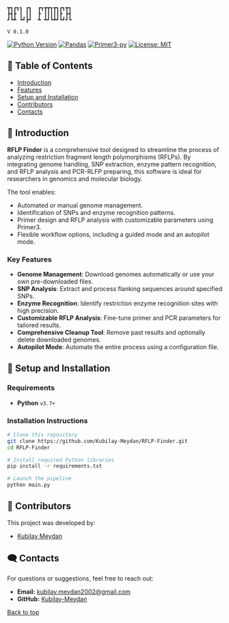 
```
┳┓┏┓┓ ┏┓  ┏┓┳┳┓┳┓┏┓┳┓
┣┫┣ ┃ ┃┃  ┣ ┃┃┃┃┃┣ ┣┫
┛┗┻ ┗┛┣┛  ┻ ┻┛┗┻┛┗┛┛┗

V 0.1.0
```

[![Python Version](https://img.shields.io/badge/Python-3.7%2B-yellow)](https://www.python.org/)
[![Pandas](https://img.shields.io/badge/Pandas-2.2.1-green)](https://pandas.pydata.org/docs/getting_started/install.html)
[![Primer3-py](https://img.shields.io/badge/Primer3-2.0.3-red)](https://libnano.github.io/primer3-py/)
[![License: MIT](https://img.shields.io/badge/License-MIT-turquoise.svg)](https://opensource.org/licenses/MIT)

## 📑 Table of Contents
- [Introduction](#Introduction)
- [Features](#features)
- [Setup and Installation](#setup-and-installation)
- [Contributors](#contributors)
- [Contacts](#contacts)

## 🧬 Introduction <a name="Introduction"></a>

**RFLP Finder** is a comprehensive tool designed to streamline the process of analyzing restriction fragment length polymorphisms (RFLPs). By integrating genome handling, SNP extraction, enzyme pattern recognition, and RFLP analysis and PCR-RLFP preparing, this software is ideal for researchers in genomics and molecular biology.

The tool enables:
- Automated or manual genome management.
- Identification of SNPs and enzyme recognition patterns.
- Primer design and RFLP analysis with customizable parameters using Primer3.
- Flexible workflow options, including a guided mode and an autopilot mode.

### Key Features <a name="features"></a>
- **Genome Management**: Download genomes automatically or use your own pre-downloaded files.
- **SNP Analysis**: Extract and process flanking sequences around specified SNPs.
- **Enzyme Recognition**: Identify restriction enzyme recognition sites with high precision.
- **Customizable RFLP Analysis**: Fine-tune primer and PCR parameters for tailored results.
- **Comprehensive Cleanup Tool**: Remove past results and optionally delete downloaded genomes.
- **Autopilot Mode**: Automate the entire process using a configuration file.

## 🔧 Setup and Installation <a name="setup-and-installation"></a>

### Requirements
- **Python** `v3.7+`

### Installation Instructions
```bash
# Clone this repository
git clone https://github.com/Kubilay-Meydan/RFLP-Finder.git
cd RFLP-Finder

# Install required Python libraries
pip install -r requirements.txt

# Launch the pipeline
python main.py
```

## 👥 Contributors <a name="contributors"></a>
This project was developed by:
- [Kubilay Meydan](https://github.com/Kubilay-Meydan)

## 🗨️ Contacts <a name="contacts"></a>

For questions or suggestions, feel free to reach out:
- **Email:** kubilay.meydan2002@gmail.com
- **GitHub:** [Kubilay-Meydan](https://github.com/Kubilay-Meydan)

[Back to top](#top)

